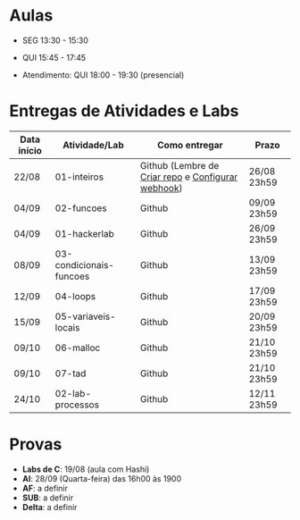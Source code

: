 

# Aulas

* SEG 13:30 - 15:30
* QUI 15:45 - 17:45

* Atendimento: QUI 18:00 - 19:30 (presencial)

# Entregas de Atividades e Labs


| Data início | Atividade/Lab                     | Como entregar                                                         | Prazo              |
|-------------|-----------------------------------|-----------------------------------------------------------------------|--------------------|
| 22/08 | 01-inteiros | Github (Lembre de [Criar repo](https://classroom.github.com/a/hPQpWuCt) e [Configurar webhook](https://insper.blackboard.com/webapps/blackboard/content/listContentEditable.jsp?content_id=_918517_1&course_id=_38898_1&mode=reset)) | 26/08 23h59 |
| 04/09 | 02-funcoes | Github | 09/09 23h59 |
| 04/09 | 01-hackerlab | Github | 26/09 23h59 |
| 08/09 | 03-condicionais-funcoes | Github | 13/09 23h59 |
| 12/09 | 04-loops | Github | 17/09 23h59 |
| 15/09 | 05-variaveis-locais | Github | 20/09 23h59 |
| 09/10 | 06-malloc | Github | 21/10 23h59 |
| 09/10 | 07-tad | Github | 21/10 23h59 |
| 24/10 | 02-lab-processos | Github | 12/11 23h59 |


# Provas

- **Labs de C**: 19/08 (aula com Hashi)
- **AI**: 28/09 (Quarta-feira) das 16h00 às 1900
- **AF**: a definir
- **SUB**: a definir
- **Delta**: a definir